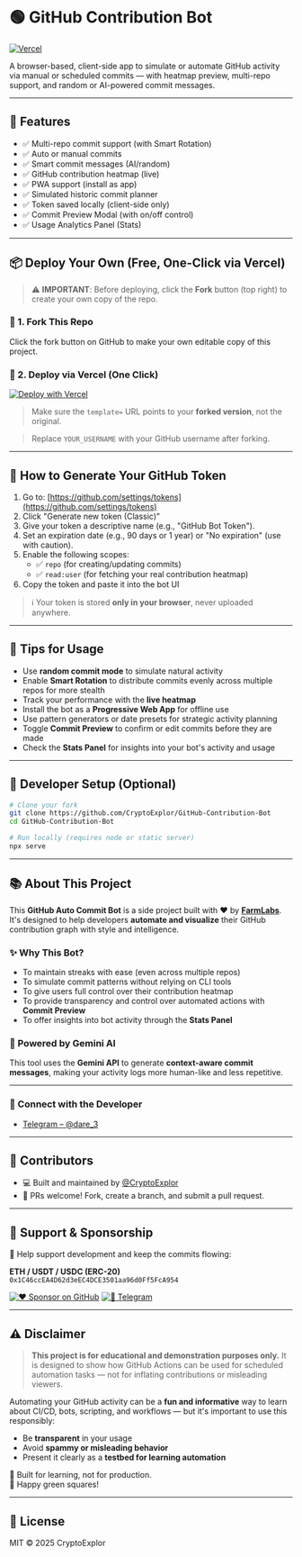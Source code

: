 # 🟢 GitHub Contribution Bot

[![Vercel](https://vercelbadge.vercel.app/api/CryptoExplor/GitHub-Contribution-Bot)](https://github.com/CryptoExplor/GitHub-Contribution-Bot)

A browser-based, client-side app to simulate or automate GitHub activity via manual or scheduled commits — with heatmap preview, multi-repo support, and random or AI-powered commit messages.

---

## 🚀 Features

- ✅ Multi-repo commit support (with Smart Rotation)
- ✅ Auto or manual commits
- ✅ Smart commit messages (AI/random)
- ✅ GitHub contribution heatmap (live)
- ✅ PWA support (install as app)
- ✅ Simulated historic commit planner
- ✅ Token saved locally (client-side only)
- ✅ Commit Preview Modal (with on/off control)
- ✅ Usage Analytics Panel (Stats)

---

## 📦 Deploy Your Own (Free, One-Click via Vercel)

> ⚠️ **IMPORTANT**: Before deploying, click the **Fork** button (top right) to create your own copy of the repo.

### 🔹 1. Fork This Repo

Click the fork button on GitHub to make your own editable copy of this project.

### 🔹 2. Deploy via Vercel (One Click)

[![Deploy with Vercel](https://vercel.com/button)](https://vercel.com/import/project?template=https://github.com/CryptoExplor/GitHub-Contribution-Bot)

> Make sure the `template=` URL points to your **forked version**, not the original.

> Replace `YOUR_USERNAME` with your GitHub username after forking.

---

## 🔑 How to Generate Your GitHub Token

1. Go to: [https://github.com/settings/tokens](https://github.com/settings/tokens)
2. Click "Generate new token (Classic)"
3. Give your token a descriptive name (e.g., "GitHub Bot Token").
4. Set an expiration date (e.g., 90 days or 1 year) or "No expiration" (use with caution).
5. Enable the following scopes:
   - ✅ `repo` (for creating/updating commits)
   - ✅ `read:user` (for fetching your real contribution heatmap)
6. Copy the token and paste it into the bot UI

> ℹ️ Your token is stored **only in your browser**, never uploaded anywhere.

---

## 🧠 Tips for Usage

- Use **random commit mode** to simulate natural activity
- Enable **Smart Rotation** to distribute commits evenly across multiple repos for more stealth
- Track your performance with the **live heatmap**
- Install the bot as a **Progressive Web App** for offline use
- Use pattern generators or date presets for strategic activity planning
- Toggle **Commit Preview** to confirm or edit commits before they are made
- Check the **Stats Panel** for insights into your bot's activity and usage

---

## 🧰 Developer Setup (Optional)

```bash
# Clone your fork
git clone https://github.com/CryptoExplor/GitHub-Contribution-Bot
cd GitHub-Contribution-Bot

# Run locally (requires node or static server)
npx serve
```

---

## 📚 About This Project

This **GitHub Auto Commit Bot** is a side project built with ❤️ by [**FarmLabs**](https://github.com/CryptoExplor). It's designed to help developers **automate and visualize** their GitHub contribution graph with style and intelligence.

### ✨ Why This Bot?

- To maintain streaks with ease (even across multiple repos)
- To simulate commit patterns without relying on CLI tools
- To give users full control over their contribution heatmap
- To provide transparency and control over automated actions with **Commit Preview**
- To offer insights into bot activity through the **Stats Panel**

### 🧠 Powered by Gemini AI

This tool uses the **Gemini API** to generate **context-aware commit messages**, making your activity logs more human-like and less repetitive.

---

### 🔗 Connect with the Developer

- [Telegram – @dare_3](https://t.me/dare_3)

---

## 👥 Contributors

- 💻 Built and maintained by [@CryptoExplor](https://github.com/CryptoExplor)
- 🤝 PRs welcome! Fork, create a branch, and submit a pull request.

---

## 🙌 Support & Sponsorship

💸 Help support development and keep the commits flowing:

**ETH / USDT / USDC (ERC-20)**  
`0x1C46ccEA4D62d3eEC4DCE3501aa96d0Ff5FcA954`

[![❤️ Sponsor on GitHub](https://img.shields.io/badge/Sponsor-%40CryptoExplor-ff69b4?logo=githubsponsors&style=for-the-badge)](https://github.com/sponsors/CryptoExplor)
[![🔗 Telegram](https://img.shields.io/badge/Telegram-Connect-blue?logo=telegram&style=for-the-badge)](https://t.me/dare_3)

---

## ⚠️ Disclaimer

> **This project is for educational and demonstration purposes only.**
> It is designed to show how GitHub Actions can be used for scheduled automation tasks — not for inflating contributions or misleading viewers.

Automating your GitHub activity can be a **fun and informative** way to learn about CI/CD, bots, scripting, and workflows — but it's important to use this responsibly:

- Be **transparent** in your usage
- Avoid **spammy or misleading behavior**
- Present it clearly as a **testbed for learning automation**

🧪 Built for learning, not for production.  
💚 Happy green squares!

---

## 📄 License

MIT © 2025 CryptoExplor
